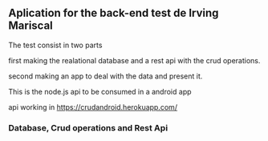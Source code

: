 ## Aplication for the back-end test de Irving Mariscal

The test consist in two parts

first making the realational database and a rest api with the crud operations.

second making an app to deal with the data and present it.

This is the node.js api to be consumed in a android app

api working in https://crudandroid.herokuapp.com/

### Database, Crud operations and Rest Api

 





